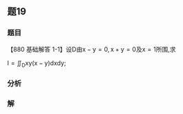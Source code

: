 ## 题19
### 题目
【880 基础解答 1-1】设$\mathrm{D}$由$\mathrm{x} - \mathrm{y} = 0,\mathrm{x} + \mathrm{y} = 0$及$\mathrm{x} = 1$所围,求

$\mathrm{I} = {\iint }_{\mathrm{D}}\mathrm{{xy}}( {\mathrm{x} - \mathrm{y}}) \mathrm{{dxdy}};$
### 分析

### 解